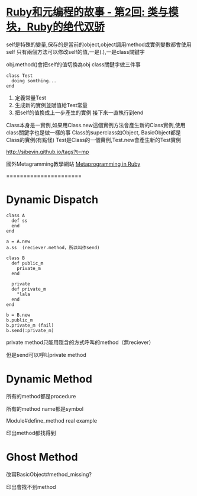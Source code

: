 # [Ruby和元编程的故事 - 第2回: 类与模块，Ruby的绝代双骄](https://ruby-china.org/topics/1581)

self是特殊的變量,保存的是當前的object,object調用method或實例變數都會使用self
只有兩個方法可以修改self的值,一是\(.\),一是class關鍵字

obj.method\(\)會把self的值切換為obj
class關鍵字做三件事

```
class Test
  doing somthing...
end
```

1. 定義常量Test
2. 生成新的實例並賦值給Test常量
3. 把self的值換成上一步產生的實例
  接下來一直執行到end

Class本身是一實例,如果用Class.new這個實例方法會產生新的Class實例,使用class關鍵字也是做一樣的事
Class的superclass如Object, BasicObject都是Class的實例\(有點怪\)
Test是Class的一個實例,Test.new會產生新的Test實例

[http:\/\/sibevin.github.io\/tags?t=mp](http://sibevin.github.io/tags?t=mp)

國外Metagramming教學網站
[Metaprogramming in Ruby](http://ruby-metaprogramming.rubylearning.com/)



======================
# Dynamic Dispatch
```
class A
  def ss
  end
end

a = A.new
a.ss  (reciever.method，所以叫作send)
```

```
class B
  def public_m
    private_m
  end

  private
  def private_m
    "lala
  end
end

b = B.new
b.public_m
b.private_m (fail)
b.send(:private_m)
```

private method只能用隱含的方式呼叫的method（無reciever）

但是send可以呼叫private method


# Dynamic Method

所有的method都是procedure

所有的method name都是symbol

Module#define_method
real example

印出method都找得到

# Ghost Method
改寫BasicObject#method_missing?

印出會找不到method



